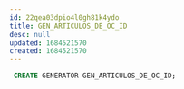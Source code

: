 ```yaml
---
id: 22qea03dpio4l0gh81k4ydo
title: GEN_ARTICULOS_DE_OC_ID
desc: null
updated: 1684521570
created: 1684521570
---
```



```sql
 CREATE GENERATOR GEN_ARTICULOS_DE_OC_ID;
```
